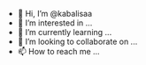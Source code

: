 - 👋 Hi, I’m @kabalisaa
- 👀 I’m interested in ...
- 🌱 I’m currently learning ...
- 💞️ I’m looking to collaborate on ...
- 📫 How to reach me ...

<!---
kabalisaa/kabalisaa is a ✨ special ✨ repository because its `README.md` (this file) appears on your GitHub profile.
You can click the Preview link to take a look at your changes.
--->

